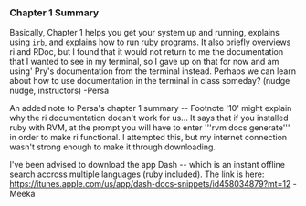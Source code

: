 ### Chapter 1 Summary

Basically, Chapter 1 helps you get your system up and running, explains using `irb`, and explains how to run ruby programs. It also briefly overviews ri and RDoc, but I found that it would not return to me the documentation that I wanted to see in my terminal, so I gave up on that for now and am using' Pry's documentation from the terminal instead. Perhaps we can learn about how to use documentation in the terminal in class someday? (nudge nudge, instructors)
-Persa

An added note to Persa's chapter 1 summary -- Footnote '10' might explain why the ri documentation doesn't work for us... It says that if you installed ruby with RVM, at the prompt you will have to enter '''rvm docs generate''' in order to make ri functional. I attempted this, but my internet connection wasn't strong enough to make it through downloading.

I've been advised to download the app Dash -- which is an instant offline search accross multiple languages (ruby included). The link is here: <https://itunes.apple.com/us/app/dash-docs-snippets/id458034879?mt=12>
-Meeka
